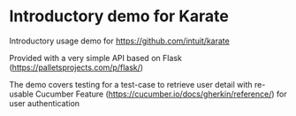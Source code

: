 # Introductory demo for Karate
Introductory usage demo for https://github.com/intuit/karate

Provided with a very simple API based on Flask (https://palletsprojects.com/p/flask/)

The demo covers testing for a test-case to retrieve user detail with re-usable Cucumber Feature (https://cucumber.io/docs/gherkin/reference/) for user authentication